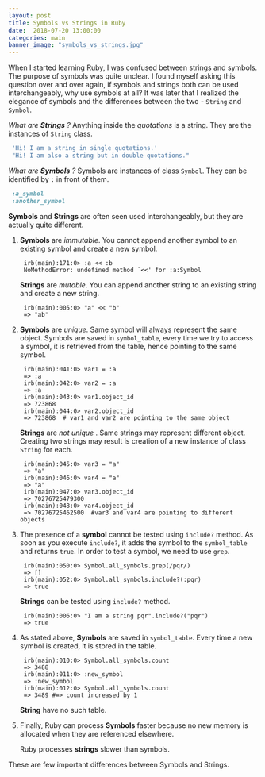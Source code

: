 ```yaml
---
layout: post
title: Symbols vs Strings in Ruby
date:  2018-07-20 13:00:00
categories: main
banner_image: "symbols_vs_strings.jpg"
---
```


When I started learning Ruby, I was confused between strings and symbols. The purpose of symbols was quite unclear. I found myself asking this question over and over again, if symbols and strings both can be used interchangeably, why use symbols at all? It was later that I realized the elegance of symbols and the differences between the two - `String` and `Symbol`. 

_What are **Strings** ?_
Anything inside the _quotations_ is a string. They are the instances of `String` class.

  ```ruby
   'Hi! I am a string in single quotations.' 
   "Hi! I am also a string but in double quotations."
  
  ```
  
 _What are **Symbols** ?_
 Symbols are instances of class `Symbol`. They can be identified by `:` in front of them.
 
   ```ruby
    :a_symbol
    :another_symbol
   ```



**Symbols** and **Strings** are often seen used interchangeably, but they are actually quite different.

 1. **Symbols** are _immutable_. You cannot append another symbol to an existing symbol and create a new symbol.
  
    ```
     irb(main):171:0> :a << :b
     NoMethodError: undefined method `<<' for :a:Symbol
    ```
  
    **Strings** are _mutable_. You can append another string to an existing string and create a new string.
  
    ```
     irb(main):005:0> "a" << "b"
     => "ab"
    ```
   
     
 2. **Symbols** are _unique_. Same symbol will always represent the same object. Symbols are saved in `symbol_table`, every time we try to access a symbol, it is retrieved from the table, hence pointing to the same symbol.
        
     ```
      irb(main):041:0> var1 = :a
      => :a
      irb(main):042:0> var2 = :a
      => :a
      irb(main):043:0> var1.object_id
      => 723868
      irb(main):044:0> var2.object_id
      => 723868  # var1 and var2 are pointing to the same object
     ```
        
    **Strings** are _not unique_ . Same strings may represent different object. Creating two strings may result is creation of a new instance of class `String` for each.
    
     ```
      irb(main):045:0> var3 = "a"
      => "a"
      irb(main):046:0> var4 = "a"
      => "a"
      irb(main):047:0> var3.object_id
      => 70276725479300
      irb(main):048:0> var4.object_id
      => 70276725462500  #var3 and var4 are pointing to different objects
     ```

    
 3. The presence of a **symbol** cannot be tested using `include?` method. As soon as you execute `include?`, it adds the symbol to the `symbol_table` and returns `true`. In order to test a symbol, we need to use `grep`.
        
     ```
      irb(main):050:0> Symbol.all_symbols.grep(/pqr/)
      => []
      irb(main):052:0> Symbol.all_symbols.include?(:pqr)
      => true
     ```
    
    **Strings** can be tested using `include?` method. 
    
     ```
      irb(main):006:0> "I am a string pqr".include?("pqr")
      => true
     ```

    
 4. As stated above, **Symbols** are saved in `symbol_table`. Every time a new symbol is created, it is stored in the table.
        
    ```
     irb(main):010:0> Symbol.all_symbols.count
     => 3488
     irb(main):011:0> :new_symbol
     => :new_symbol
     irb(main):012:0> Symbol.all_symbols.count
     => 3489 #=> count increased by 1
    ```
 
    **String** have no such table.
    
 5. Finally, Ruby can process **Symbols** faster because no new memory is allocated when they are referenced elsewhere.
    
    Ruby processes **strings** slower than symbols.

These are few important differences between Symbols and Strings.
